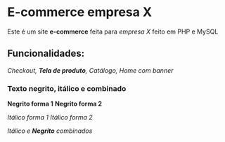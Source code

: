 # E-commerce empresa X
Este é um site **e-commerce** feita para *empresa X*  feito em PHP e MySQL

## Funcionalidades:

_Checkout, **Tela de produto**, Catálogo, Home com banner_

### Texto negrito, itálico e combinado

**Negrito forma 1**
__Negrito forma 2__

*Itálico forma 1*
_Itálico forma 2_

_Itálico e **Negrito** combinados_
